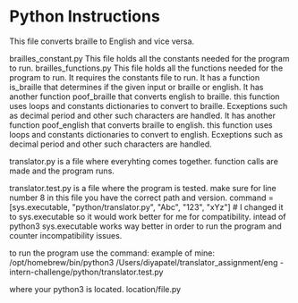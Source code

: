 # Python Instructions
This file converts braille to English and vice versa.

brailles_constant.py This file holds all the constants needed for the program to run.
brailles_functions.py This file holds all the functions needed for the program to run.
    It requires the constants file to run.
    It has a function is_braille that determines if the given input or braille or english.
    It has another function poof_braille that converts english to braille.
        this function uses loops and constants dictionaries to convert to braille. Ecxeptions such as decimal period and other such characters are handled.
    It has another function poof_english that converts braille to english.
        this function uses loops and constants dictionaries to convert to english. Ecxeptions such as decimal period and other such characters are handled.

translator.py is a file where everyhting comes together. function calls are made and the program runs.

translator.test.py is a file where the program is tested. 
make sure for line number 8 in this file you have the correct path and version.
command = [sys.executable, "python/translator.py", "Abc", "123", "xYz"] # I changed it to sys.executable so it would work better for me for compatibility.
intead of python3 sys.executable works way better in order to run the program and counter incompatibility issues. 


to run the program use the command:
example of mine: 
/opt/homebrew/bin/python3 /Users/diyapatel/translator_assignment/eng
-intern-challenge/python/translator.test.py

where your python3 is located. location/file.py
